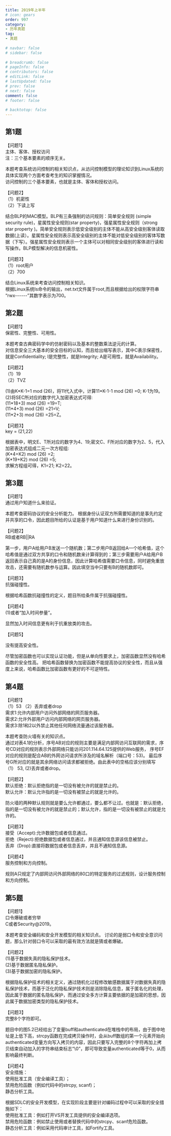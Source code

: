 ```yaml
---  
title: 2019年上半年  
# icon: gears  
order: 997  
category:  
- 历年真题  
tag:  
- 真题  
  
# navbar: false  
# sidebar: false  
  
# breadcrumb: false  
# pageInfo: false  
# contributors: false  
# editLink: false  
# lastUpdated: false  
# prev: false  
# next: false  
comment: false  
# footer: false  
  
# backtotop: false  
---  
```

## 第1题 ##

【问题1】  
主体、客体、授权访问  
注：三个基本要素的顺序无关。  
  
本题考查系统访问控制的相关知识点，从访问控制模型的理论知识到Linux系统的具体实现两个方面考查考生的知识掌握情况。  
访问控制的三个基本要素，也就是主体、客体和授权访问。  
  
【问题2】  
（1）机密性  
（2）下读上写  
  
结合BLP的MAC模型。BLP有三条强制的访问规则：简单安全规则 (simple security rule)，星属性安全规则(star property)，强星属性安全规则（strong star property )。简单安全规则表示低安全级别的主体不能从高安全级别客体读取数据(上读）。星属性安全规则表示高安全级别的主体不能对低安全级别的客体写数据（下写）。强星属性安全规则表示一个主体可以对相同安全级别的客体进行读和写操作。BLP模型解决的信息机密性。  
  
【问题3】  
（1）root用户  
（2）700  
  
结合Linux系统来考查访问控制相关知识。  
根据Linux系统Is命令的输出，net.txt文件属于root,而且根据给出的权限字符串 “rwx------”其数字表示为700。  


## 第2题 ##

【问题1】  
保密性、完整性、可用性。  
  
本题考查古典密码学中的仿射密码以及基本的整数乘法逆元的计算。  
对信息安全三大基本的安全目标的认知，而且给出缩写表示，其中C表示保密性，就是Confidentiality; I是完整性，就是Integrity; A是可用性，就是Availability。  
  
【问题2】  
（1）19  
（2）TVZ  
  
(1)由K\*K\-1=1 mod (26)，将11代入式中，计算11\*K\-1\-1 mod (26) =0; K\-1为19。  
(2)将SEC所对应的数字代入加密表达式可得:  
(11\*18+3) mod (26) =19=T;  
(11\*4+3) mod (26) =21=V;  
(11\*2+3) mod (26) =25=Z。  
  
  
【问题3】  
key = (21,22)  
  
根据表中，明文E、T所对应的数字为4、19;密文C、F所对应的数字为2、5，代入加密表达式组成二元一次方程组:  
(K\*4+K2) mod (26) =2;  
(K\*19+K2) mod (26) =5;  
求解方程组可得，K1=21; K2=22。  


## 第3题 ##

【问题1】  
通过用户知道什么来验证。  
  
本题考查密码协议的安全分析能力。 根据身份认证双方所需要知道的是事先约定并共享的口令，因此题目所给的认证是基于用户知道什么来进行身份识别的。  
  
【问题2】  
RB或者RB||RA   
  
第一步，用户A给用户B发送一个随机数；第二步用户B返回给A—个哈希值，这个哈希值是通过双方共享的口令和随机数来计算得到的；第三步需要用户A给用户B返回表示自己真的是A的身份信息，因此计算哈希值需要口令信息，同时避免重放攻击，还需要有随机数参与运算。因此填空当中只要有B的随机数即可。  
  
【问题3】  
抗强碰撞性。  
  
根据哈希函数抗碰撞性的定义，题目所给条件属于抗强碰撞性。  
  
【问题4】  
(1)或者“加入时间参量”。  
  
显然加入时间信息更有利于抗重放类的攻击。  
  
【问题5】  
  
没有提高安全性。  
  
尽管加密函数也可以实现认证功能，但是从单向性要求上，加密函数显然没有哈希函数的安全性高。 把哈希函数替换为加密函数不能提高协议的安全性，而且从强度上来说，哈希函数比加密函数有更好的不可逆特性。  


## 第4题 ##

【问题1】  
（1）53 （2）丢弃或者drop  
需求1:允许内部用户访问外部网络的网页服务器。  
需求2:允许外部用户访问内部网络的网页服务器。  
需求3:除1和2以外禁止其他任何网络流量通过该服务器。  
  
本题考查防火墙有关的知识点。  
通过对表4.1的分析，序号AB对应的规则主要是满足内部网访问互联网的需求，序号CD对应的规则表示外部网络只能访问201.114.64.125提供的Web服务， 序号EF对应的规则是配合AB的外网访问请求所涉及的域名解析（端口号：53)。 最后序号G所对应的就是其余网络访问请求都被拒绝。由此表中的空格应该分别填写（1） 53, (2)丢弃或者drop。  
  
【问题2】  
默认拒绝：默认拒绝指的是一切没有被允许的就是禁止的。   
默认允许：默认允许指的是一切没有被禁止的就是允许的。  
  
防火墙的两种默认规则就是要么允许都通过，要么都不让过。也就是：默认拒绝，指的是一切没有被允许的就是禁止的；默认允许，指的是一切没有被禁止的就是允许的。  
  
【问题3】  
接受（Accept):允许数据包或者信息通过。   
拒绝（Reject):拒绝数据包或者信息通过，并且通知信息源该信息被禁止。   
丢弃（Drop):直接将数据包或者信息丢弃，并且不通知信息源。  
  
【问题4】  
服务控制和方向控制。  
  
规则A只规定了内部网访问外部网络的80口的特定服务的过滤规则，设计服务控制和方向控制。  


## 第5题 ##

【问题1】  
口令爆破或者穷举  
C或者Security@2019。  
  
本题考查安全编码和安全开发模型的相关知识点。 讨论的是弱口令和安全意识问题，那么针对弱口令可以采取的最有效方法就是猜或者爆破。  
  
【问题2】  
(1)基于数据失真的隐私保护技术。   
(2)基于数据匿名隐私保护。   
(3)基于数据加密的隐私保护。  
  
根据隐私保护技术的相关定义，通过随机化过程修改敏感数据属于对数据失真的隐私保护技术，而基于泛化的隐私保护技术则是消除隐私信息，属于匿名化的处理，因此属于数据的匿名隐私保护，而通过安全多方计算主要依据的是加密的思想，因此属于数据加密类型的隐私保护技术。  
  
【问题3】  
完整8个字符即可。  
  
题目中的图5.2已经给出了变量buff和authenticated在堆栈中的布局，由于图中地址是上低下高，strcpy函数在完成拷贝操作时，会从buff数组的第一个元素开始向authenticated变量方向写入拷贝的内容，因此只要写入完整的8个字符再加上拷贝结束自动加入的字符串结束标志“\\0”，即可导致变量authenticated等于0，从而影响最终判断。  
  
【问题4】  
安全措施：  
使用批准工具（安全编译工具）；  
禁用危险函数（例如代码中的strcpy, scanf)；  
静态分析工具。  
  
根据SDLC的安全开发模型，在实现阶段主要是针对编码过程中可以采取的安全措施如下：  
使用批准工具：例如打开VS开发工具提供的安全编译选项。  
禁用危险函数：例如禁止使用或者替换代码中的strcpy、scanf危险函数。  
静态分析工具：例如采用代码审计工具，如Fortify工具。  

